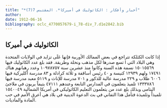 ```yaml
---
title: "*أخبار وأفكار : الكاثوليك في أميركا*. المقتبس 7(7)"
author: 
date: 1912-06-16
bibliography: oclc_4770057679-i_78-div_7.d1e2842.bib
---
```




##  الكاثوليك في أميركا 


 إذا كانت الكثلكة تتراجع في بعض الممالك الأوربية فإنها عَلَى تزايد في الولايات المتحدة وهي البلاد التي ا  تسع  صدرها لكل مذهب ونحلة وطريقة. فقد بلغ عدد الكاثوليك فيها  ١٥٠١٥٥٦٩  نسمة هذه السنة وكانوا منذ  عشرين  سنة  ١٠٩٧٨٧٥٧  وعدد رهبانهم هناك  ١٧٤٩١  ولهم  ١٢٩٣٩  كنيسة و  ٤٠  رئيس أساقفة و  ثلاثة  كرادلة و  ٨٣  مدرسة أكليركية فيها  ٦٠٠٦  طلاب و  ٢٢٩  مدرسة عالية للذكور و  ٧٠١  مدرسة للإناث و  ٥١١٩  معبد مدرسة فيها  ١٣٣٣٧٨٦  تلميذ يتعلمون في المدارس التابعة وعندهم  ٤٧١١١  يتيماً يربون في ملاجئ اليتامى وبذلك بلغ عدد من يتعلمون التعليم الكاثوليكي في أمريكا الشمالية  ١٥٤٠٠٤٩  تلميذاً وتلميذة فتأمل هذا التفاني في بث الدعوة الدينية في بلاد هي أعرق الأمم في حب المادة والماديات. 
